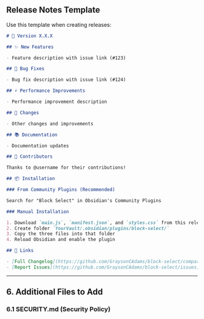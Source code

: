 ## Release Notes Template

Use this template when creating releases:

```markdown
# 🎉 Version X.X.X

## ✨ New Features

- Feature description with issue link (#123)

## 🐛 Bug Fixes

- Bug fix description with issue link (#124)

## ⚡ Performance Improvements

- Performance improvement description

## 🔧 Changes

- Other changes and improvements

## 📚 Documentation

- Documentation updates

## 🙏 Contributors

Thanks to @username for their contributions!

## 📦 Installation

### From Community Plugins (Recommended)

Search for "Block Select" in Obsidian's Community Plugins

### Manual Installation

1. Download `main.js`, `manifest.json`, and `styles.css` from this release
2. Create folder `YourVault/.obsidian/plugins/block-select/`
3. Copy the three files into that folder
4. Reload Obsidian and enable the plugin

## 🔗 Links

- [Full Changelog](https://github.com/GraysonCAdams/block-select/compare/vX.X.X...vY.Y.Y)
- [Report Issues](https://github.com/GraysonCAdams/block-select/issues)
```

---

## 6. Additional Files to Add

### 6.1 SECURITY.md (Security Policy)
